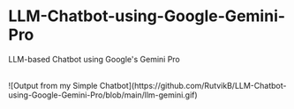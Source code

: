 # LLM-Chatbot-using-Google-Gemini-Pro
LLM-based Chatbot using Google's Gemini Pro

<br>
![Output from my Simple Chatbot](https://github.com/RutvikB/LLM-Chatbot-using-Google-Gemini-Pro/blob/main/llm-gemini.gif)

